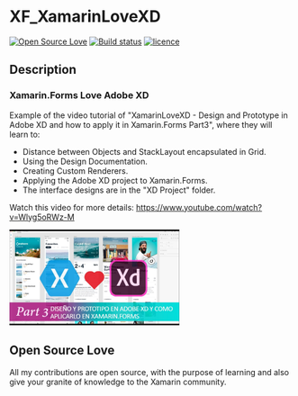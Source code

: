 # XF_XamarinLoveXD
[![Open Source Love](https://badges.frapsoft.com/os/v1/open-source.svg?v=103)](#Open-Source-Love) [![Build status](https://ci.appveyor.com/api/projects/status/jw0jkhditm0gckeo?svg=true)](https://ci.appveyor.com/project/monetelli/xd-xamarinlovexd) [![licence](https://img.shields.io/badge/license-MIT-blue.svg?style=flat-square)](https://github.com/monetelli/XD_XamarinLoveXD/blob/master/LICENSE.md)

## Description

### Xamarin.Forms Love Adobe XD

Example of the video tutorial of "XamarinLoveXD - Design and Prototype in Adobe XD and how to apply it in Xamarin.Forms Part3", where they will learn to:

- Distance between Objects and StackLayout encapsulated in Grid.
- Using the Design Documentation.
- Creating Custom Renderers.
- Applying the Adobe XD project to Xamarin.Forms.
- The interface designs are in the "XD Project" folder.

Watch this video for more details:
<a href="https://www.youtube.com/watch?v=Wlyg5oRWz-M">https://www.youtube.com/watch?v=Wlyg5oRWz-M</a>

<a href="https://www.youtube.com/watch?v=Wlyg5oRWz-M">
<img src="https://raw.githubusercontent.com/monetelli/XD_XamarinLoveXD/master/Images/XamarinLoveXD.jpg?raw=true" width="60%"/>
</a>

## Open Source Love

All my contributions are open source, with the purpose of learning and also give your granite of knowledge to the Xamarin community.

